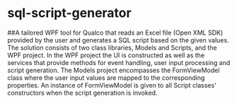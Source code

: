 # sql-script-generator

##A tailored WPF tool for Qualco that reads an Excel file (Open XML SDK) provided by the user and generates a SQL script based on the given values.
The solution consists of two class libraries, Models and Scripts, and the WPF project.
In the WPF project the UI is constructed as well as the services that provide methods for event handling, user input processing and script generation.
The Models project encompasses the FormViewModel class where the user input values are mapped to the corresponding properties. An instance of FormViewModel is given to all Script classes' constructors when the script generation is invoked.
